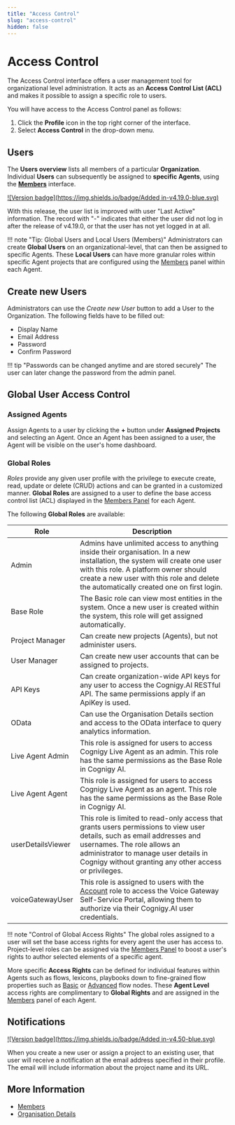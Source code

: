 ```yaml
---
title: "Access Control"
slug: "access-control"
hidden: false
---
```

# Access Control

The Access Control interface offers a user management tool for organizational level administration. It acts as an **Access Control List (ACL)** and makes it possible to assign a specific role to users.

You will have access to the Access Control panel as follows:

1. Click the **Profile** icon in the top right corner of the interface.
2. Select **Access Control** in the drop-down menu.

## Users

<div class="divider"></div>

The **Users overview** lists all members of a particular **Organization**. Individual **Users** can subsequently be assigned to **specific Agents**, using the [**Members**]({{config.site_url}}ai/resources/manage/members/) interface.

[![Version badge](https://img.shields.io/badge/Added in-v4.19.0-blue.svg)]({{config.site_url}})

With this release, the user list is improved with user "Last Active" information. The record with "-" indicates that either the user did not log in after the release of v4.19.0, or that the user has not yet logged in at all.

!!! note "Tip: Global Users and Local Users (Members)"
Administrators can create **Global Users** on an organizational-level, that can then be assigned to specific Agents. These **Local Users** can have more granular roles within specific Agent projects that are configured using the [Members]({{config.site_url}}ai/resources/manage/members/) panel within each Agent.

## Create new Users
Administrators can use the *Create new User* button to add a User to the Organization. The following fields have to be filled out:

* Display Name
* Email Address
* Password
* Confirm Password

!!! tip "Passwords can be changed anytime and are stored securely"
The user can later change the password from the admin panel.

## Global User Access Control
<div class="divider"></div>

### Assigned Agents

Assign Agents to a user by clicking the **+** button under **Assigned Projects** and selecting an Agent. Once an Agent has been assigned to a user, the Agent will be visible on the user's home dashboard.

### Global Roles

*Roles* provide any given user profile with the privilege to execute create, read, update or delete (CRUD) actions and can be granted in a customized manner. **Global Roles** are assigned to a user to define the base access control list (ACL) displayed in the [Members Panel]({{config.site_url}}ai/resources/manage/members/) for each Agent.

The following **Global Roles** are available:

| Role              | 	Description                                                                                                                                                                                                                                                  |
|-------------------|---------------------------------------------------------------------------------------------------------------------------------------------------------------------------------------------------------------------------------------------------------------|
| Admin             | 	Admins have unlimited access to anything inside their organisation. In a new installation, the system will create one user with this role. A platform owner should create a new user with this role and delete the automatically created one on first login. |
| Base Role         | 	The Basic role can view most entities in the system. Once a new user is created within the system, this role will get assigned automatically.                                                                                                                |
| Project Manager   | 	Can create new projects (Agents), but not administer users.                                                                                                                                                                                                  |
| User Manager      | 	Can create new user accounts that can be assigned to projects.                                                                                                                                                                                               |
| API Keys          | 	Can create organization-wide API keys for any user to access the Cognigy.AI RESTful API. The same permissions apply if an ApiKey is used.                                                                                                                    |
| OData             | 	Can use the Organisation Details section and access to the OData interface to query analytics information.                                                                                                                                                   |
| Live Agent Admin  | This role is assigned for users to access Cognigy Live Agent as an admin. This role has the same permissions as the Base Role in Cognigy AI.                                                                                                                  |
| Live Agent Agent  | This role is assigned for users to access Cognigy Live Agent as an agent. This role has the same permissions as the Base Role in Cognigy AI.                                                                                                                  |
| userDetailsViewer | This role is limited to read-only access that grants users permissions to view user details, such as email addresses and usernames. The role allows an administrator to manage user details in Cognigy without granting any other access or privileges.       |
| voiceGatewayUser  | This role is assigned to users with the [Account](../../../voicegateway/webapp/users.md#account) role to access the Voice Gateway Self-Service Portal, allowing them to authorize via their Cognigy.AI user credentials.                                      |

!!! note "Control of Global Access Rights"
The global roles assigned to a user will set the base access rights for every agent the user has access to. Project-level roles can be assigned via the [Members Panel]({{config.site_url}}ai/resources/manage/members/) to boost a user's rights to author selected elements of a specific agent.

More specific **Access Rights** can be defined for individual features within Agents such as flows, lexicons, playbooks down to fine-grained flow properties such as [Basic]({{config.site_url}}ai/flow-nodes/message/message/) or [Advanced]({{config.site_url}}ai/flow-nodes/nlu/copy-slots-to-context/) flow nodes. These **Agent Level** access rights are complimentary to **Global Rights** and are assigned in the [Members]({{config.site_url}}ai/resources/manage/members/) panel of each Agent.

## Notifications

[![Version badge](https://img.shields.io/badge/Added in-v4.50-blue.svg)](../../../release-notes/4.50.md)

When you create a new user or assign a project to an existing user, that user will receive a notification at the email address specified in their profile. The email will include information about the project name and its URL.


## More Information

- [Members]({{config.site_url}}ai/resources/manage/members/)
- [Organisation Details]({{config.site_url}}ai/tools/user-menu/organisation-details/)
